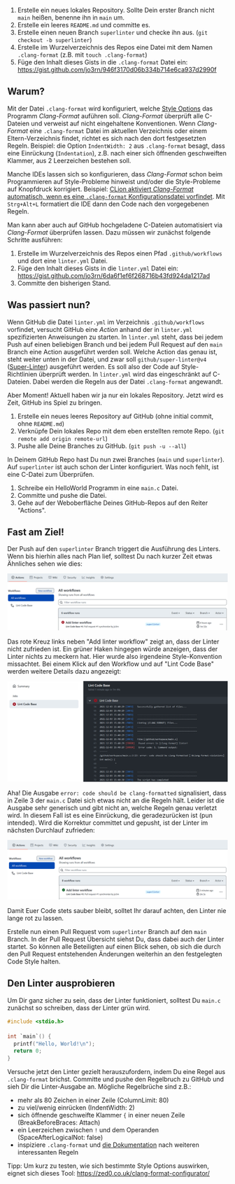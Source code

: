 1. Erstelle ein neues lokales Repository. Sollte Dein erster Branch nicht `main` heißen, benenne ihn in `main` um.
1. Erstelle ein leeres `README.md` und committe es.
1. Erstelle einen neuen Branch `superlinter` und checke ihn aus. (`git checkout -b superlinter`)
1. Erstelle im Wurzelverzeichnis des Repos eine Datei mit dem Namen `.clang-format` (z.B. mit `touch .clang-format`)
1. Füge den Inhalt dieses Gists in die `.clang-format` Datei ein: <https://gist.github.com/jo3rn/946f3170d06b334b714e6ca937d2990f>

## Warum?

Mit der Datei `.clang-format` wird konfiguriert, welche [Style Options](https://clang.llvm.org/docs/ClangFormatStyleOptions.html) das Programm _Clang-Format_ auführen soll. _Clang-Format_ überprüft alle C-Dateien und verweist auf nicht eingehaltene Konventionen. Wenn _Clang-Format_ eine `.clang-format` Datei im aktuellen Verzeichnis oder einem Eltern-Verzeichnis findet, richtet es sich nach den dort festgesetzten Regeln. Beispiel: die Option `IndentWidth: 2` aus `.clang-format` besagt, dass eine Einrückung (`Indentation`), z.B. nach einer sich öffnenden geschweiften Klammer, aus 2 Leerzeichen bestehen soll.

Manche IDEs lassen sich so konfigurieren, dass _Clang-Format_ schon beim Programmieren auf Style-Probleme hinweist und/oder die Style-Probleme auf Knopfdruck korrigiert. Beispiel: [CLion aktiviert _Clang-Format_ automatisch, wenn es eine `.clang-format` Konfigurationsdatei vorfindet](https://www.jetbrains.com/help/clion/clangformat-as-alternative-formatter.html). Mit `Strg+Alt+L` formatiert die IDE dann den Code nach den vorgegebenen Regeln.

Man kann aber auch auf GitHub hochgeladene C-Dateien automatisiert via _Clang-Format_ überprüfen lassen. Dazu müssen wir zunächst folgende Schritte ausführen:

1. Erstelle im Wurzelverzeichnis des Repos einen Pfad `.github/workflows` und dort eine `linter.yml` Datei.
1. Füge den Inhalt dieses Gists in die `linter.yml` Datei ein: <https://gist.github.com/jo3rn/6da6f1ef6f268716b43fd924da1217ad>
1. Committe den bisherigen Stand.

## Was passiert nun?

Wenn GitHub die Datei `linter.yml` im Verzeichnis `.github/workflows` vorfindet, versucht GitHub eine _Action_ anhand der in `linter.yml` spezifizierten Anweisungen zu starten. In `linter.yml` steht, dass bei jedem Push auf einen beliebigen Branch und bei jedem Pull Request auf den `main` Branch eine Action ausgeführt werden soll. Welche Action das genau ist, steht weiter unten in der Datei, und zwar soll `github/super-linter@v4` ([Super-Linter](https://github.com/github/super-linter)) ausgeführt werden. Es soll also der Code auf Style-Richtlinien überprüft werden. In `linter.yml` wird das eingeschränkt auf C-Dateien. Dabei werden die Regeln aus der Datei `.clang-format` angewandt.

Aber Moment! Aktuell haben wir ja nur ein lokales Repository. Jetzt wird es Zeit, GitHub ins Spiel zu bringen.

1. Erstelle ein neues leeres Repository auf GitHub (ohne initial commit, ohne `README.md`)
1. Verknüpfe Dein lokales Repo mit dem eben erstellten remote Repo. (`git remote add origin remote-url`)
1. Pushe alle Deine Branches zu GitHub. (`git push -u --all`)

In Deinem GitHub Repo hast Du nun zwei Branches (`main` und `superlinter`). Auf `superlinter` ist auch schon der Linter konfiguriert. Was noch fehlt, ist eine C-Datei zum Überprüfen.

1. Schreibe ein HelloWorld Programm in eine `main.c` Datei.
1. Committe und pushe die Datei.
1. Gehe auf der Weboberfläche Deines GitHub-Repos auf den Reiter "Actions".

## Fast am Ziel!

Der Push auf den `superlinter` Branch triggert die Ausführung des Linters. Wenn bis hierhin alles nach Plan lief, solltest Du nach kurzer Zeit etwas Ähnliches sehen wie dies:

![](./01b-all-workflows-red.png)

Das rote Kreuz links neben "Add linter workflow" zeigt an, dass der Linter nicht zufrieden ist. Ein grüner Haken hingegen würde anzeigen, dass der Linter nichts zu meckern hat. Hier wurde also irgendeine Style-Konvention missachtet. Bei einem Klick auf den Workflow und auf "Lint Code Base" werden weitere Details dazu angezeigt:

![](./01b-lint-code-base.png)

Aha! Die Ausgabe `error: code should be clang-formatted` signalisiert, dass in Zeile 3 der `main.c` Datei sich etwas nicht an die Regeln hält. Leider ist die Ausgabe sehr generisch und gibt nicht an, welche Regeln genau verletzt wird. In diesem Fall ist es eine Einrückung, die geradezurücken ist (pun intended). Wird die Korrektur committet und gepusht, ist der Linter im nächsten Durchlauf zufrieden:

![](./01b-all-workflows-green.png)

Damit Euer Code stets sauber bleibt, solltet Ihr darauf achten, den Linter nie lange rot zu lassen.

Erstelle nun einen Pull Request vom `superlinter` Branch auf den `main` Branch. In der Pull Request Übersicht siehst Du, dass dabei auch der Linter startet. So können alle Beteiligten auf einen Blick sehen, ob sich die durch den Pull Request entstehenden Änderungen weiterhin an den festgelegten Code Style halten.

## Den Linter ausprobieren

Um Dir ganz sicher zu sein, dass der Linter funktioniert, solltest Du `main.c` zunächst so schreiben, dass der Linter grün wird.

```C
#include <stdio.h>

int `main`() {
  printf("Hello, World!\n");
  return 0;
}
```

Versuche jetzt den Linter gezielt herauszufordern, indem Du eine Regel aus `.clang-format` brichst. Committe und pushe den Regelbruch zu GitHub und sieh Dir die Linter-Ausgabe an. Mögliche Regelbrüche sind z.B.:

- mehr als 80 Zeichen in einer Zeile (ColumnLimit: 80)
- zu viel/wenig einrücken (IndentWidth: 2)
- sich öffnende geschweifte Klammer `{` in einer neuen Zeile (BreakBeforeBraces: Attach)
- ein Leerzeichen zwischen `!` und dem Operanden (SpaceAfterLogicalNot: false)
- inspiziere `.clang-format` und [die Dokumentation](https://clang.llvm.org/docs/ClangFormatStyleOptions.html) nach weiteren interessanten Regeln

Tipp: Um kurz zu testen, wie sich bestimmte Style Options auswirken, eignet sich dieses Tool: <https://zed0.co.uk/clang-format-configurator/>

